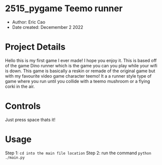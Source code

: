# 2515_pygame Teemo runner

- Author: Eric Cao
- Date created: Decemember 2 2022

# Project Details

Hello this is my first game I ever made! I hope you enjoy it. This is based off of the game Dino runner which is the game you can you play while your wifi is down.
This game is basically a reskin or remade of the original game but with my favourite video game character teemo! It a a runner style type of game where you run until
you collide with a teemo mushroom or a flying corki in the air.

# Controls

Just press space thats it!

# Usage

Step 1: `cd into the main file location`
Step 2: run the command `python ./main.py`


